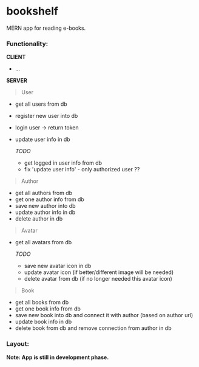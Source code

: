 # bookshelf

MERN app for reading e-books.

### Functionality:

**CLIENT**

- ...
<!-- - change language (Czech, English) - text + images (TODO: background image and second card image in Intro page) -->

**SERVER**

> User

- get all users from db
- register new user into db
- login user -> return token
- update user info in db

  _TODO_

  - get logged in user info from db
  - fix 'update user info' - only authorized user ??

> Author

- get all authors from db
- get one author info from db
- save new author into db
- update author info in db
- delete author in db

> Avatar

- get all avatars from db

  _TODO_

  - save new avatar icon in db
  - update avatar icon (if better/different image will be needed)
  - delete avatar from db (if no longer needed this avatar icon)

> Book

- get all books from db
- get one book info from db
- save new book into db and connect it with author (based on author url)
- update book info in db
- delete book from db and remove connection from author in db

### Layout:

<!-- - Intro page - mobile, desktop version -->
<!-- - Sign In and Sign Up pages - mobile, desktop version -->

<!-- Supported files:

- pdf (in progress)
- epub (in progress)
- mobi (in progress)

### `Functionality:`

public - available for every user<br>
private - available only for registered (logged) user

- `register user` (public)
- `login user` (public)
- `add author` (public)
- `get all authors` (public)
- `add book` (public) - save new book and link it with author in DB
- `edit book` (private) -->

**Note: App is still in development phase.**

